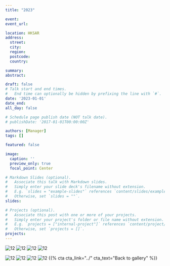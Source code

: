 ```yaml
---
title: "2023"

event: 
event_url: 

location: HKSAR
address:
  street: 
  city: 
  region: 
  postcode: 
  country: 

summary: 
abstract: 

draft: false
# Talk start and end times.
#   End time can optionally be hidden by prefixing the line with `#`.
date: '2023-01-01'
date_end: 
all_day: false

# Schedule page publish date (NOT talk date).
# publishDate: '2017-01-01T00:00:00Z'

authors: [Manager]
tags: []

featured: false

image:
  caption: ''
  preview_only: true
  focal_point: Center

# Markdown Slides (optional).
#   Associate this talk with Markdown slides.
#   Simply enter your slide deck's filename without extension.
#   E.g. `slides = "example-slides"` references `content/slides/example-slides.md`.
#   Otherwise, set `slides = ""`.
slides:

# Projects (optional).
#   Associate this post with one or more of your projects.
#   Simply enter your project's folder or file name without extension.
#   E.g. `projects = ["internal-project"]` references `content/project/deep-learning/index.md`.
#   Otherwise, set `projects = []`.
projects:
---
```

<!--more-->


![12](/gallery/activities/2023/Group-2023-1.JPG)
![12](/gallery/activities/2023/Group-2023-2.JPG)
![12](/gallery/activities/2023/Group-2023-3.JPG)
![12](/gallery/activities/2023/Group-2023-4.JPG)

![12](/gallery/activities/2023/Group-2023-6.JPG)
![12](/gallery/activities/2023/Group-2023-7.JPG)
![12](/gallery/activities/2023/Group-2023-8.JPG)
![12](/gallery/activities/2023/Group-2023-9.JPG)
{{% cta cta_link="../" cta_text="Back to gallery" %}}
